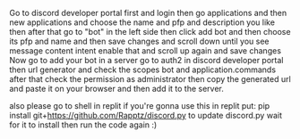 Go to discord developer portal first and login then go applications and then new applications and choose the name and pfp and description you like then after that go to "bot" in the left side
then click add bot and then choose its pfp and name and then save changes and scroll down until you see message content intent enable that and scroll up again and save changes 
Now go to add your bot in a server go to auth2 in discord developer portal then url generator and check the scopes bot and application.commands after that check the permission as administrator then copy the generated url and paste it on your browser and then add it to the server.
 
also please go to shell in replit if you're gonna use this in replit 
put: pip install git+https://github.com/Rapptz/discord.py to update discord.py 
wait for it to install then run the code again :)
